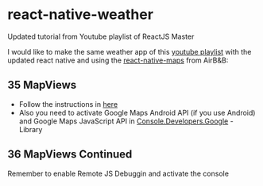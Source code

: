 <h1>react-native-weather</h1>

Updated tutorial from Youtube playlist of ReactJS Master

I would like to make the same weather app of this <a href="https://www.youtube.com/watch?v=Sjih0Tx_2zI&list=PLOeinl7x5bmD4qa6WJM2NXrili52GpCXu&index=35">youtube playlist</a>  with the updated react native and using the <a href="https://github.com/airbnb/react-native-maps">react-native-maps</a> from AirB&B: 


<h2>35 MapViews </h2>
<ul>
<li>Follow the instructions in <a href="https://github.com/airbnb/react-native-maps/blob/master/docs/installation.md" >here</a></li>
<li>Also you need to activate Google Maps Android API (if you use Android) and Google Maps JavaScript API in <a href="https://console.developers.google.com/">Console.Developers.Google</a> - Library
</ul>

<h2>36 MapViews Continued</h2>
Remember to enable Remote JS Debuggin and activate the console

